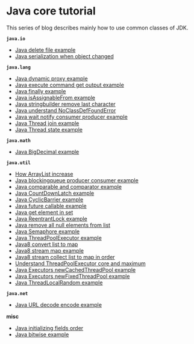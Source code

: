 # Java core tutorial
This series of blog describes mainly how to use common classes of JDK.

**`java.io`**

* [Java delete file example](http://www.henryxi.com/java-delete-file-example)
* [Java serialization when object changed](http://www.henryxi.com/java-serialization-when-object-changed)

**`java.lang`**

* [Java dynamic proxy example](http://www.henryxi.com/java-execute-command-example)
* [Java execute command get output example](http://www.henryxi.com/java-execute-command-get-output-example)
* [Java finally example](http://www.henryxi.com/java-finally-example)
* [Java isAssignableFrom example](http://www.henryxi.com/java-isassignablefrom-example)
* [Java stringbuilder remove last character](http://www.henryxi.com/java-stringbuilder-remove-last-character)
* [Java understand NoClassDefFoundError](http://www.henryxi.com/java-understand-noclassdeffounderror)
* [Java wait notify consumer producer example](http://www.henryxi.com/java-wait-notify-consumer-producer-example)
* [Java Thread join example](http://www.henryxi.com/java-thread-join-example)
* [Java Thread state example](http://www.henryxi.com/java-thread-state-example)

**`java.math`**

* [Java BigDecimal example](http://www.henryxi.com/java-bigdecimal-example)

**`java.util`**

* [How ArrayList increase](http://www.henryxi.com/how-arraylist-increase)
* [Java blockingqueue producer consumer example](http://www.henryxi.com/java-blockingqueue-producer-consumer-example)
* [Java comparable and comparator example](http://www.henryxi.com/java-comparable-and-comparator-example)
* [Java CountDownLatch example](http://www.henryxi.com/java-countdownlatch-example)
* [Java CyclicBarrier example](http://www.henryxi.com/java-cyclicbarrier-example)
* [Java future callable example](http://www.henryxi.com/java-future-callable-example)
* [Java get element in set](http://www.henryxi.com/java-get-element-in-set)
* [Java ReentrantLock example](http://www.henryxi.com/java-reentrantlock-example)
* [Java remove all null elements from list](http://www.henryxi.com/java-remove-all-null-elements-from-list)
* [Java Semaphore example](http://www.henryxi.com/java-semaphore-example)
* [Java ThreadPoolExecutor example](http://www.henryxi.com/java-threadpoolexecutor-example)
* [Java8 convert list to map](http://www.henryxi.com/java8-convert-list-to-map)
* [Java8 stream map example](http://www.henryxi.com/java8-stream-map-example)
* [Java8 stream collect list to map in order](http://www.henryxi.com/java8-stream-collect-list-to-map-in-order)
* [Understand ThreadPoolExecutor core and maximum](http://www.henryxi.com/understand-threadpoolexecutor-core-and-maximum)
* [Java Executors newCachedThreadPool example](http://www.henryxi.com/java-executors-newcachedthreadpool-example)
* [Java Executors newFixedThreadPool example](http://www.henryxi.com/java-executors-newfixedthreadpool-example)
* [Java ThreadLocalRandom example](http://www.henryxi.com/java-threadlocalrandom-example)

**`java.net`**

* [Java URL decode encode example](http://www.henryxi.com/java-url-decode-encode-example)

**misc**

* [Java initializing fields order](http://www.henryxi.com/java-initializing-fields-order)
* [Java bitwise example](http://www.henryxi.com/java-bitwise-example)